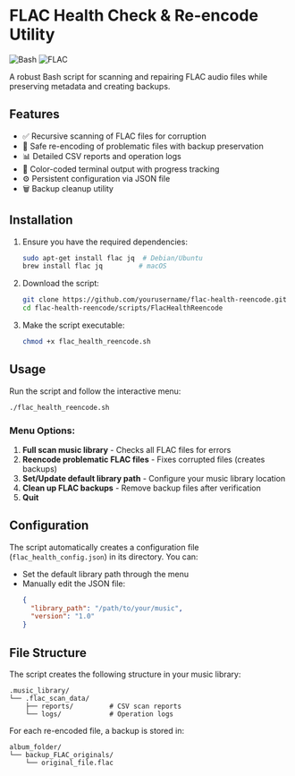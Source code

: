 # FLAC Health Check & Re-encode Utility

![Bash](https://img.shields.io/badge/Shell_Script-4EAA25?style=for-the-badge&logo=gnu-bash&logoColor=white)
![FLAC](https://img.shields.io/badge/FLAC-000000?style=for-the-badge&logo=flac&logoColor=white)

A robust Bash script for scanning and repairing FLAC audio files while preserving metadata and creating backups.

## Features

- ✅ Recursive scanning of FLAC files for corruption
- 🔄 Safe re-encoding of problematic files with backup preservation
- 📊 Detailed CSV reports and operation logs
- 🎨 Color-coded terminal output with progress tracking
- ⚙️ Persistent configuration via JSON file
- 🗑️ Backup cleanup utility

## Installation

1. Ensure you have the required dependencies:
   ```bash
   sudo apt-get install flac jq  # Debian/Ubuntu
   brew install flac jq         # macOS
   ```

2. Download the script:
   ```bash
   git clone https://github.com/yourusername/flac-health-reencode.git
   cd flac-health-reencode/scripts/FlacHealthReencode
   ```

3. Make the script executable:
   ```bash
   chmod +x flac_health_reencode.sh
   ```

## Usage

Run the script and follow the interactive menu:
```bash
./flac_health_reencode.sh
```

### Menu Options:
1. **Full scan music library** - Checks all FLAC files for errors
2. **Reencode problematic FLAC files** - Fixes corrupted files (creates backups)
3. **Set/Update default library path** - Configure your music library location
4. **Clean up FLAC backups** - Remove backup files after verification
5. **Quit**

## Configuration

The script automatically creates a configuration file (`flac_health_config.json`) in its directory. You can:
- Set the default library path through the menu
- Manually edit the JSON file:
  ```json
  {
    "library_path": "/path/to/your/music",
    "version": "1.0"
  }
  ```

## File Structure

The script creates the following structure in your music library:
```
.music_library/
└── .flac_scan_data/
    ├── reports/         # CSV scan reports
    └── logs/            # Operation logs
```

For each re-encoded file, a backup is stored in:
```
album_folder/
└── backup_FLAC_originals/
    └── original_file.flac
```

